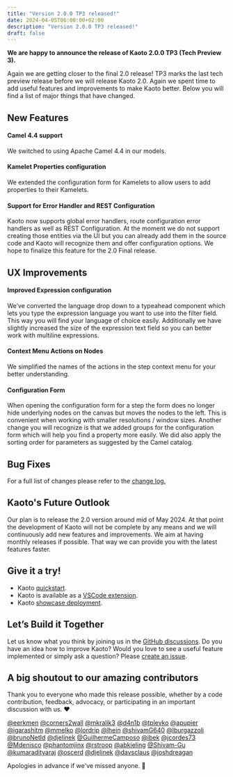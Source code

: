 ```yaml
---
title: "Version 2.0.0 TP3 released!"
date: 2024-04-05T06:00:00+02:00
description: "Version 2.0.0 TP3 released!"
draft: false
---
```


**We are happy to announce the release of Kaoto 2.0.0 TP3 (Tech Preview 3).** 

Again we are getting closer to the final 2.0 release! TP3 marks the last tech preview release before we will release Kaoto 2.0. Again we spent time to add useful features and improvements to make Kaoto better. Below you will find a list of major things that have changed.

## New Features

#### Camel 4.4 support
We switched to using Apache Camel 4.4 in our models.

#### Kamelet Properties configuration
We extended the configuration form for Kamelets to allow users to add properties to their Kamelets.

#### Support for Error Handler and REST Configuration
Kaoto now supports global error handlers, route configuration error handlers as well as REST Configuration. At the moment we do not support creating those entities via the UI but you can already add them in the source code and Kaoto will recognize them and offer configuration options. 
We hope to finalize this feature for the 2.0 Final release.

## UX Improvements

#### Improved Expression configuration
We’ve converted the language drop down to a typeahead component which lets you type the expression language you want to use into the filter field. This way you will find your language of choice easily. 
Additionally we have slightly increased the size of the expression text field so you can better work with multiline expressions.

#### Context Menu Actions on Nodes
We simplified the names of the actions in the step context menu for your better understanding.

#### Configuration Form
When opening the configuration form for a step the form does no longer hide underlying nodes on the canvas but moves the nodes to the left. This is convenient when working with smaller resolutions / window sizes.
Another change you will recognize is that we added groups for the configuration form which will help you find a property more easily. We did also apply the sorting order for parameters as suggested by the Camel catalog.

## Bug Fixes

For a full list of changes please refer to the [change log.](https://github.com/KaotoIO/kaoto-next/releases/tag/2.0.0-TP3)

## Kaoto's Future Outlook
Our plan is to release the 2.0 version around mid of May 2024. At that point the development of Kaoto will not be complete by any means and we will continuously add new features and improvements. We aim at having monthly releases if possible. That way we can provide you with the latest features faster. 


## Give it a try!

* Kaoto [quickstart](/docs/quickstart/).
* Kaoto is available as a [VSCode extension](https://marketplace.visualstudio.com/items?itemName=redhat.vscode-kaoto).
* Kaoto [showcase deployment](https://red.ht/kaoto).

## Let’s Build it Together

Let us know what you think by joining us in the [GitHub discussions](https://github.com/orgs/KaotoIO/discussions/890).
Do you have an idea how to improve Kaoto? Would you love to see a useful feature implemented or simply ask a question? Please [create an issue](https://github.com/KaotoIO/kaoto-next/issues/new/choose).

## A big shoutout to our amazing contributors
Thank you to everyone who made this release possible, whether by a code contribution, feedback, advocacy, or participating in an important discussion with us. ❤️

[@eerkmen](https://github.com/eerkmen) [@corners2wall](https://github.com/corners2wall) [@mkralik3](https://github.com/mkralik3) [@d4n1b](https://github.com/d4n1b) [@tplevko](https://github.com/tplevko) [@apupier](https://github.com/apupier) [@igarashitm](https://github.com/igarashitm) [@mmelko](https://github.com/mmelko) [@lordrip](https://github.com/lordrip) [@lhein](https://github.com/lhein) [@shivamG640](https://github.com/shivamG640) [@lburgazzoli](https://github.com/lburgazzoli) [@brunoNetId](https://github.com/brunoNetId) [@djelinek](https://github.com/djelinek) [@GuilhermeCamposo](https://github.com/GuilhermeCamposo) [@ibek](https://github.com/ibek) [@jcordes73](https://github.com/jcordes73) [@Mdenisco](https://github.com/Mdenisco) [@phantomjinx](https://github.com/phantomjinx) [@rstroop](https://github.com/rstroop) [@abkieling](https://github.com/abkieling) [@Shivam-Gu](https://github.com/Shivam-Gu) [@kumaradityaraj](https://github.com/kumaradityaraj) [@oscerd](https://github.com/oscerd) [@djelinek](https://github.com/djelinek) [@davsclaus](https://github.com/davsclaus) [@joshdreagan](https://github.com/joshdreagan)

Apologies in advance if we've missed anyone. 🙂
